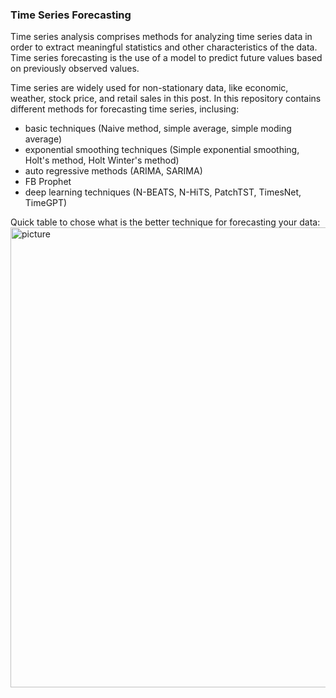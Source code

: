 ### Time Series Forecasting

Time series analysis comprises methods for analyzing time series data in order to extract meaningful statistics and other characteristics of the data. Time series forecasting is the use of a model to predict future values based on previously observed values.

Time series are widely used for non-stationary data, like economic, weather, stock price, and retail sales in this post. In this repository contains different methods for forecasting time series, inclusing:
* basic techniques (Naive method, simple average, simple moding average) 
* exponential smoothing techniques (Simple exponential smoothing, Holt's method, Holt Winter's method)
* auto regressive methods (ARIMA, SARIMA)
* FB Prophet
* deep learning techniques (N-BEATS, N-HiTS, PatchTST, TimesNet, TimeGPT)

Quick table to chose what is the better technique for forecasting your data:
<img width="736" alt="picture" src="https://github.com/aussiekom/Time-Series-Forecasting/assets/102028836/626b0fcb-ccdb-43f4-b70f-07b9acae8337">

